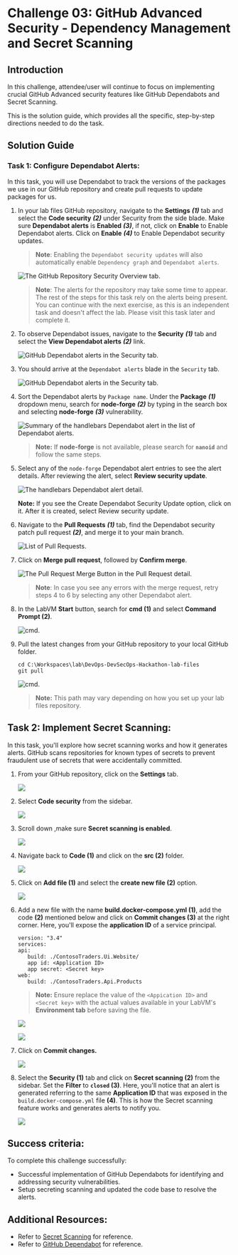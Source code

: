 # Challenge 03: GitHub Advanced Security - Dependency Management and Secret Scanning

## Introduction

In this challenge, attendee/user will continue to focus on implementing crucial GitHub Advanced security features like GitHub Dependabots and Secret Scanning.

This is the solution guide, which provides all the specific, step-by-step directions needed to do the task.

## Solution Guide

### Task 1: Configure Dependabot Alerts:

In this task, you will use Dependabot to track the versions of the packages we use in our GitHub repository and create pull requests to update packages for us.

1. In your lab files GitHub repository, navigate to the **Settings** ***(1)*** tab and select the **Code security** ***(2)*** under Security from the side blade. Make sure **Dependabot alerts** is **Enabled** ***(3)***, if not, click on **Enable** to Enable Dependabot alerts. Click on **Enable** ***(4)*** to Enable Dependabot security updates.

   > **Note**: Enabling the `Dependabot security updates` will also automatically enable `Dependency graph` and `Dependabot alerts`.

   ![The GitHub Repository Security Overview tab.](../media/ex3-task1-1.png "GitHub Repository Security Overview")

   > **Note**: The alerts for the repository may take some time to appear. The rest of the steps for this task rely on the alerts being present. You can continue with the next exercise, as this is an independent task and doesn't affect the lab. Please visit this task later and complete it.

1. To observe Dependabot issues, navigate to the **Security** ***(1)*** tab and select the **View Dependabot alerts** ***(2)*** link.

   ![GitHub Dependabot alerts in the Security tab.](../media/cl3-t1-s2.png "GitHub Dependabot alerts")

1. You should arrive at the `Dependabot alerts` blade in the `Security` tab.

   ![GitHub Dependabot alerts in the Security tab.](../media/cl3-t1-s3.png "GitHub Dependabot alerts")

1. Sort the Dependabot alerts by `Package name`. Under the **Package** ***(1)*** dropdown menu, search for **node-forge** ***(2)*** by typing in the search box and selecting **node-forge** ***(3)*** vulnerability.

   ![Summary of the `handlebars` Dependabot alert in the list of Dependabot alerts.](../media/ex5-t3-node-forge.png "`handlebars` Dependabot alert")

    >**Note:** If **node-forge** is not available, please search for **`nanoid`** and follow the same steps.

1. Select any of the `node-forge` Dependabot alert entries to see the alert details. After reviewing the alert, select **Review security update**.

   ![The `handlebars` Dependabot alert detail.](../media/ex5-t3-reviewsu.png "Dependabot alert detail")
   
   **Note:** If you see the Create Dependabot Security Update option, click on it. After it is created, select Review security update. 

1. Navigate to the **Pull Requests** ***(1)*** tab, find the Dependabot security patch pull request ***(2)***, and merge it to your main branch.

   ![List of Pull Requests.](../media/cl3-t1-s6.png "Pull Requests")
   
1. Click on **Merge pull request**, followed by **Confirm merge**. 

   ![The Pull Request Merge Button in the Pull Request detail.](../media/ex5-t3-merge-pr.png "Pull Request Merge Button")
    
   >**Note**: In case you see any errors with the merge request, retry steps 4 to 6 by selecting any other Dependabot alert.

1. In the LabVM **Start** button, search for **cmd (1)** and select **Command Prompt (2)**.

   ![cmd.](../media/dev1.png "cmd")

1. Pull the latest changes from your GitHub repository to your local GitHub folder.

   ```pwsh
   cd C:\Workspaces\lab\DevOps-DevSecOps-Hackathon-lab-files  
   git pull
   ```

    ![cmd.](../media/dev-2.png "cmd")   

     > **Note:** This path may vary depending on how you set up your lab files repository.
   
## Task 2: Implement Secret Scanning:

In this task, you'll explore how secret scanning works and how it generates alerts. GitHub scans repositories for known types of secrets to prevent fraudulent use of secrets that were accidentally committed.

1. From your GitHub repository, click on the **Settings** tab.

   ![](../media/2dg110.png)
    
1. Select **Code security** from the sidebar.

   ![](../media/ex3-task2-1.png)

1. Scroll down ,make sure **Secret scanning is enabled**.

   ![](../media/ex3-task2-2.png)
    
1. Navigate back to **Code (1)** and click on the **src (2)** folder.

   ![](../media/2dg112.png)    
   
1. Click on **Add file (1)** and select the **create new file (2)** option.

   ![](../media/2dg113.png)    
   
1. Add a new file with the name **build.docker-compose.yml (1)**, add the code **(2)** mentioned below and click on **Commit changes (3)** at the right corner. Here, you'll expose the **application ID** of a service principal.

   ```
   version: "3.4"
   services:
   api:
      build: ./ContosoTraders.Ui.Website/
      app id: <Application ID>
      app secret: <Secret key>
   web:
      build: ./ContosoTraders.Api.Products
   ```
   >**Note:** Ensure replace the value of the `<Appication ID>` and `<Secret key>` with the actual values available in your LabVM's **Environment tab** before saving the file.

   ![](../media/dev-6.png)

   ![](../media/dev-5.png)   

1. Click on **Commit changes.**

   ![](../media/ex-common.png)
   
1. Select the **Security (1)** tab and click on **Secret scanning (2)** from the sidebar. Set the **Filter** to  **`closed` (3)**. Here, you'll notice that an alert is generated referring to the same **Application ID** that was exposed in the `build.docker-compose.yml` file **(4)**. This is how the Secret scanning feature works and generates alerts to notify you.

   ![](../media/dev-4.png) 

## Success criteria:
To complete this challenge successfully:

- Successful implementation of GitHub Dependabots for identifying and addressing security vulnerabilities.
- Setup secreting scanning and updated the code base to resolve the alerts.

## Additional Resources:

- Refer to [Secret Scanning](https://docs.github.com/en/code-security/secret-scanning/about-secret-scanning) for reference.
- Refer to [GitHub Dependabot](https://docs.github.com/en/code-security/dependabot/dependabot-alerts/about-dependabot-alerts) for reference.
